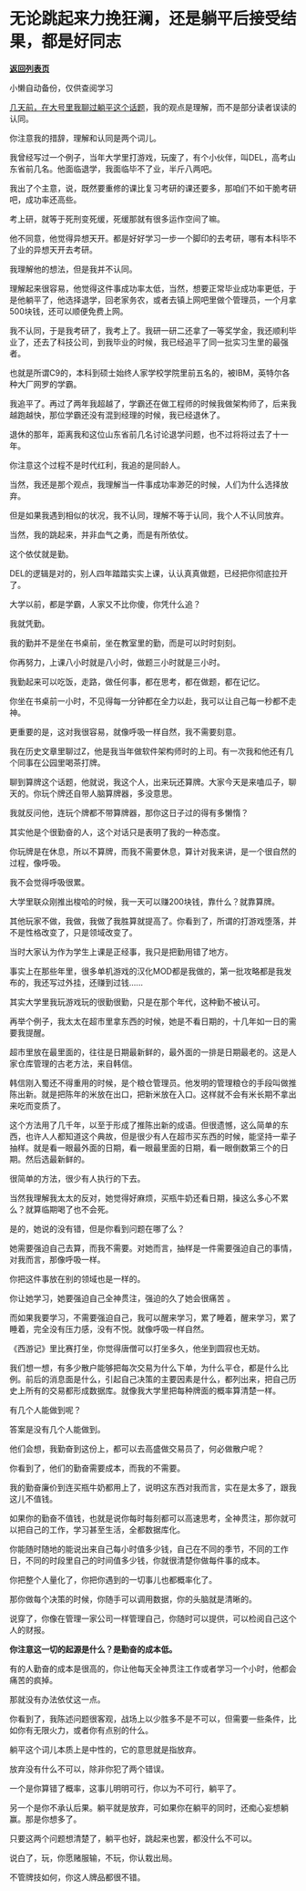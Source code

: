# 无论跳起来力挽狂澜，还是躺平后接受结果，都是好同志

[**返回列表页**](/gzh/记忆承载3)

小懒自动备份，仅供查阅学习

[几天前，在大号里我聊过躺平这个话题](https://mp.weixin.qq.com/s?__biz=MzU0MjYwNDU2Mw==&mid=2247499163&idx=1&sn=1e27824b9c1c05910c09be5bf2ab6f53&chksm=fb1a91e7cc6d18f1827bd42a82ccd9f4e46326451fa12451b5f6449b6a7c849a17d02cbbaefe&token=1320839994&lang=zh_CN&scene=21#wechat_redirect)，我的观点是理解，而不是部分读者误读的认同。  

  

你注意我的措辞，理解和认同是两个词儿。

  

我曾经写过一个例子，当年大学里打游戏，玩废了，有个小伙伴，叫DEL，高考山东省前几名。他面临退学，我面临毕不了业，半斤八两吧。

  

我出了个主意，说，既然要重修的课比复习考研的课还要多，那咱们不如干脆考研吧，成功率还高些。

  

考上研，就等于死刑变死缓，死缓那就有很多运作空间了嘛。  

  

他不同意，他觉得异想天开。都是好好学习一步一个脚印的去考研，哪有本科毕不了业的异想天开去考研。  

  

我理解他的想法，但是我并不认同。  

  

理解起来很容易，他觉得这件事成功率太低，当然，想要正常毕业成功率更低，于是他躺平了，他选择退学，回老家务农，或者去镇上网吧里做个管理员，一个月拿500块钱，还可以顺便免费上网。

  

我不认同，于是我考研了，我考上了。我研一研二还拿了一等奖学金，我还顺利毕业了，还去了科技公司，到我毕业的时候，我已经追平了同一批实习生里的最强者。  

  

也就是所谓C9的，本科到硕士始终人家学校学院里前五名的，被IBM，英特尔各种大厂网罗的学霸。  

  

我追平了。再过了两年我超越了，学霸还在做工程师的时候我做架构师了，后来我越跑越快，那位学霸还没有混到经理的时候，我已经退休了。  

  

退休的那年，距离我和这位山东省前几名讨论退学问题，也不过将将过去了十一年。  

  

你注意这个过程不是时代红利，我追的是同龄人。  

  

当然，我还是那个观点，我理解当一件事成功率渺茫的时候，人们为什么选择放弃。

  

但是如果我遇到相似的状况，我不认同，理解不等于认同，我个人不认同放弃。  

  

当然，我的跳起来，并非血气之勇，而是有所依仗。  

  

这个依仗就是勤。

  

DEL的逻辑是对的，别人四年踏踏实实上课，认认真真做题，已经把你彻底拉开了。  

  

大学以前，都是学霸，人家又不比你傻，你凭什么追？  

  

我就凭勤。  

  

我的勤并不是坐在书桌前，坐在教室里的勤，而是可以时时刻刻。  

  

你再努力，上课八小时就是八小时，做题三小时就是三小时。  

  

我勤起来可以吃饭，走路，做任何事，都在思考，都在做题，都在记忆。  

  

你坐在书桌前一小时，不见得每一分钟都在全力以赴，我可以让自己每一秒都不走神。  

  

更重要的是，这对我很容易，就像呼吸一样自然，我不需要刻意。  

  

我在历史文章里聊过Z，他是我当年做软件架构师时的上司。有一次我和他还有几个同事在公园里喝茶打牌。

  

聊到算牌这个话题，他就说，我这个人，出来玩还算牌。大家今天是来嗑瓜子，聊天的。你玩个牌还自带人脑算牌器，多没意思。

  

我就反问他，连玩个牌都不带算牌器，那你这日子过的得有多懒惰？

  

其实他是个很勤奋的人，这个对话只是表明了我的一种态度。

  

你玩牌是在休息，所以不算牌，而我不需要休息，算计对我来讲，是一个很自然的过程，像呼吸。

  

我不会觉得呼吸很累。

  

大学里联众刚推出梭哈的时候，我一天可以赚200块钱，靠什么？就靠算牌。  

  

其他玩家不做，我做，我做了我胜算就提高了。你看到了，所谓的打游戏堕落，并不是性格改变了，只是领域改变了。

  

当时大家认为作为学生上课是正经事，我只是把勤用错了地方。

  

事实上在那些年里，很多单机游戏的汉化MOD都是我做的，第一批攻略都是我发布的，我还写过外挂，还赚到过钱......  

  

其实大学里我玩游戏玩的很勤很勤，只是在那个年代，这种勤不被认可。

  

再举个例子，我太太在超市里拿东西的时候，她是不看日期的，十几年如一日的需要我提醒。

  

超市里放在最里面的，往往是日期最新鲜的，最外面的一排是日期最老的。这是人家仓库管理的古老方法，来自韩信。

  

韩信刚入蜀还不得重用的时候，是个粮仓管理员。他发明的管理粮仓的手段叫做推陈出新。就是把陈年的米放在出口，把新米放在入口。这样就不会有米长期不拿出来吃而变质了。

  

这个方法用了几千年，以至于形成了推陈出新的成语。但很遗憾，这么简单的东西，也许人人都知道这个典故，但是很少有人在超市买东西的时候，能坚持一辈子抽样。就是看一眼最外面的日期，看一眼最里面的日期，看一眼倒数第三个的日期。然后选最新鲜的。

  

很简单的方法，很少有人执行的下去。

  

当然我理解我太太的反对，她觉得好麻烦，买瓶牛奶还看日期，操这么多心不累么？就算临期喝了也不会死。  

  

是的，她说的没有错，但是你看到问题在哪了么？  

  

她需要强迫自己去算，而我不需要。对她而言，抽样是一件需要强迫自己的事情，对我而言，那像呼吸一样。  

  

你把这件事放在别的领域也是一样的。  

  

你让她学习，她要强迫自己全神贯注，强迫的久了她会很痛苦 。

  

而如果我要学习，不需要强迫自己，我可以醒来学习，累了睡着，醒来学习，累了睡着，完全没有压力感，没有不悦。就像呼吸一样自然。

  

《西游记》里比赛打坐，你觉得唐僧可以打坐多久，他坐到圆寂也无妨。  

  

我们想一想，有多少散户能够把每次交易为什么下单，为什么平仓，都是什么比例。前后的消息面是什么，引起自己决策的主要因素是什么，都列出来，把自己历史上所有的交易都形成数据库。就像我大学里把每种牌面的概率算清楚一样。

  

有几个人能做到呢？

  

答案是没有几个人能做到。

  

他们会想，我勤奋到这份上，都可以去高盛做交易员了，何必做散户呢？  

  

你看到了，他们的勤奋需要成本，而我的不需要。  

  

我的勤奋廉价到连买瓶牛奶都用上了，说明这东西对我而言，实在是太多了，跟我这儿不值钱。

  

如果你的勤奋不值钱，也就是说你每时每刻都可以高速思考，全神贯注，那你就可以把自己的工作，学习甚至生活，全都数据库化。

  

你能随时随地的能说出来自己每小时值多少钱，自己在不同的季节，不同的工作日，不同的时段里自己的时间值多少钱，你就很清楚你做每件事的成本。

  

你把整个人量化了，你把你遇到的一切事儿也都概率化了。

  

那你做每个决策的时候，你随手可以调用数据，你的头脑就是清晰的。

  

说穿了，你像在管理一家公司一样管理自己，你随时可以提供，可以检阅自己这个人的财报。  

  

 **你注意这一切的起源是什么？是勤奋的成本低。**

  

有的人勤奋的成本是很高的，你让他每天全神贯注工作或者学习一个小时，他都会痛苦的疯掉。

  

那就没有办法依仗这一点。  

  

你看到了，我陈述问题很客观，战场上以少胜多不是不可以，但需要一些条件，比如你有无限火力，或者你有点别的什么。  

  

躺平这个词儿本质上是中性的，它的意思就是指放弃。  

  

放弃没有什么不可以，除非你犯了两个错误。

  

一个是你算错了概率，这事儿明明可行，你以为不可行，躺平了。

  

另一个是你不承认后果。躺平就是放弃，可如果你在躺平的同时，还痴心妄想躺赢。那是你想多了。

  

只要这两个问题想清楚了，躺平也好，跳起来也罢，都没什么不可以。  

  

说白了，玩，你愿赌服输，不玩，你认栽出局。

  

不管牌技如何，你这人牌品都很不错。

